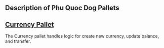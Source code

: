 ## Description of Phu Quoc Dog Pallets


## [Currency Pallet](../pallets/currency/README.md)

The Currency pallet handles logic for create new currency, update balance, and transfer.


